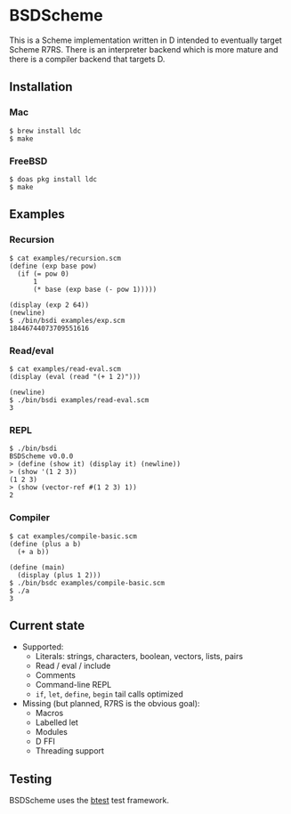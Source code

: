 # BSDScheme

This is a Scheme implementation written in D intended to eventually
target Scheme R7RS. There is an interpreter backend which is more
mature and there is a compiler backend that targets D.

## Installation

### Mac

```
$ brew install ldc
$ make
```

### FreeBSD

```
$ doas pkg install ldc
$ make
```

## Examples

### Recursion

```
$ cat examples/recursion.scm
(define (exp base pow)
  (if (= pow 0)
      1
      (* base (exp base (- pow 1)))))

(display (exp 2 64))
(newline)
$ ./bin/bsdi examples/exp.scm
18446744073709551616
```

### Read/eval

```
$ cat examples/read-eval.scm
(display (eval (read "(+ 1 2)")))

(newline)
$ ./bin/bsdi examples/read-eval.scm
3
```

### REPL

```
$ ./bin/bsdi
BSDScheme v0.0.0
> (define (show it) (display it) (newline))
> (show '(1 2 3))
(1 2 3)
> (show (vector-ref #(1 2 3) 1))
2
```

### Compiler

```
$ cat examples/compile-basic.scm
(define (plus a b)
  (+ a b))

(define (main)
  (display (plus 1 2)))
$ ./bin/bsdc examples/compile-basic.scm
$ ./a
3
```

## Current state

* Supported:
  * Literals: strings, characters, boolean, vectors, lists, pairs
  * Read / eval / include
  * Comments
  * Command-line REPL
  * `if`, `let`, `define`, `begin` tail calls optimized
* Missing (but planned, R7RS is the obvious goal):
  * Macros
  * Labelled let
  * Modules
  * D FFI
  * Threading support

## Testing

BSDScheme uses the [btest](https://github.com/briansteffens/btest) test framework.